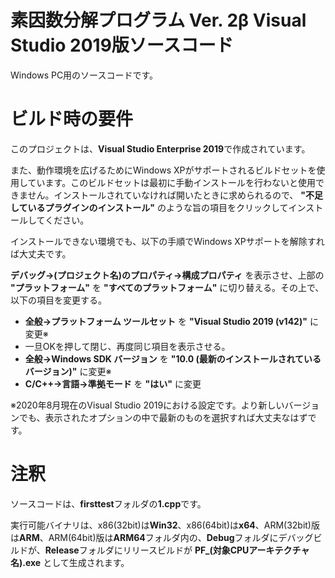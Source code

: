 # 素因数分解プログラム Ver. 2β Visual Studio 2019版ソースコード
Windows PC用のソースコードです。

# ビルド時の要件
このプロジェクトは、**Visual Studio Enterprise 2019**で作成されています。

また、動作環境を広げるためにWindows XPがサポートされるビルドセットを使用しています。このビルドセットは最初に手動インストールを行わないと使用できません。インストールされていなければ開いたときに求められるので、 **"不足しているプラグインのインストール"** のような旨の項目をクリックしてインストールしてください。

インストールできない環境でも、以下の手順でWindows XPサポートを解除すれば大丈夫です。

**デバッグ->(プロジェクト名)のプロパティ->構成プロパティ** を表示させ、上部の **"プラットフォーム"** を **"すべてのプラットフォーム"** に切り替える。その上で、以下の項目を変更する。

- **全般->プラットフォーム ツールセット** を **"Visual Studio 2019 (v142)"** に変更※
- 一旦OKを押して閉じ、再度同じ項目を表示させる。
- **全般->Windows SDK バージョン** を **"10.0 (最新のインストールされているバージョン)"** に変更※
- **C/C++->言語->準拠モード** を **"はい"** に変更

※2020年8月現在のVisual Studio 2019における設定です。より新しいバージョンでも、表示されたオプションの中で最新のものを選択すれば大丈夫なはずです。


# 注釈

ソースコードは、**firsttest**フォルダの**1.cpp**です。

実行可能バイナリは、x86(32bit)は**Win32**、x86(64bit)は**x64**、ARM(32bit)版は**ARM**、ARM(64bit)版は**ARM64**フォルダ内の、**Debug**フォルダにデバッグビルドが、**Release**フォルダにリリースビルドが **PF_(対象CPUアーキテクチャ名).exe** として生成されます。